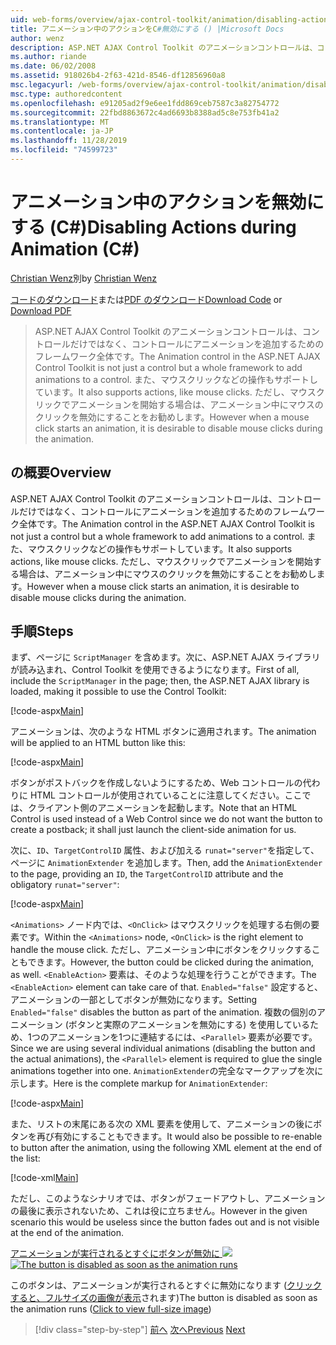 ```yaml
---
uid: web-forms/overview/ajax-control-toolkit/animation/disabling-actions-during-animation-cs
title: アニメーション中のアクションをC#無効にする () |Microsoft Docs
author: wenz
description: ASP.NET AJAX Control Toolkit のアニメーションコントロールは、コントロールだけではなく、コントロールにアニメーションを追加するためのフレームワーク全体です。 また、操作もサポートしています...
ms.author: riande
ms.date: 06/02/2008
ms.assetid: 918026b4-2f63-421d-8546-df12856960a8
msc.legacyurl: /web-forms/overview/ajax-control-toolkit/animation/disabling-actions-during-animation-cs
msc.type: authoredcontent
ms.openlocfilehash: e91205ad2f9e6ee1fdd869ceb7587c3a82754772
ms.sourcegitcommit: 22fbd8863672c4ad6693b8388ad5c8e753fb41a2
ms.translationtype: MT
ms.contentlocale: ja-JP
ms.lasthandoff: 11/28/2019
ms.locfileid: "74599723"
---
```

# <a name="disabling-actions-during-animation-c"></a><span data-ttu-id="26940-104">アニメーション中のアクションを無効にする (C#)</span><span class="sxs-lookup"><span data-stu-id="26940-104">Disabling Actions during Animation (C#)</span></span>

<span data-ttu-id="26940-105">[Christian Wenz](https://github.com/wenz)別</span><span class="sxs-lookup"><span data-stu-id="26940-105">by [Christian Wenz](https://github.com/wenz)</span></span>

<span data-ttu-id="26940-106">[コードのダウンロード](https://download.microsoft.com/download/f/9/a/f9a26acd-8df4-4484-8a18-199e4598f411/Animation7.cs.zip)または[PDF のダウンロード](https://download.microsoft.com/download/6/7/1/6718d452-ff89-4d3f-a90e-c74ec2d636a3/animation7CS.pdf)</span><span class="sxs-lookup"><span data-stu-id="26940-106">[Download Code](https://download.microsoft.com/download/f/9/a/f9a26acd-8df4-4484-8a18-199e4598f411/Animation7.cs.zip) or [Download PDF](https://download.microsoft.com/download/6/7/1/6718d452-ff89-4d3f-a90e-c74ec2d636a3/animation7CS.pdf)</span></span>

> <span data-ttu-id="26940-107">ASP.NET AJAX Control Toolkit のアニメーションコントロールは、コントロールだけではなく、コントロールにアニメーションを追加するためのフレームワーク全体です。</span><span class="sxs-lookup"><span data-stu-id="26940-107">The Animation control in the ASP.NET AJAX Control Toolkit is not just a control but a whole framework to add animations to a control.</span></span> <span data-ttu-id="26940-108">また、マウスクリックなどの操作もサポートしています。</span><span class="sxs-lookup"><span data-stu-id="26940-108">It also supports actions, like mouse clicks.</span></span> <span data-ttu-id="26940-109">ただし、マウスクリックでアニメーションを開始する場合は、アニメーション中にマウスのクリックを無効にすることをお勧めします。</span><span class="sxs-lookup"><span data-stu-id="26940-109">However when a mouse click starts an animation, it is desirable to disable mouse clicks during the animation.</span></span>

## <a name="overview"></a><span data-ttu-id="26940-110">の概要</span><span class="sxs-lookup"><span data-stu-id="26940-110">Overview</span></span>

<span data-ttu-id="26940-111">ASP.NET AJAX Control Toolkit のアニメーションコントロールは、コントロールだけではなく、コントロールにアニメーションを追加するためのフレームワーク全体です。</span><span class="sxs-lookup"><span data-stu-id="26940-111">The Animation control in the ASP.NET AJAX Control Toolkit is not just a control but a whole framework to add animations to a control.</span></span> <span data-ttu-id="26940-112">また、マウスクリックなどの操作もサポートしています。</span><span class="sxs-lookup"><span data-stu-id="26940-112">It also supports actions, like mouse clicks.</span></span> <span data-ttu-id="26940-113">ただし、マウスクリックでアニメーションを開始する場合は、アニメーション中にマウスのクリックを無効にすることをお勧めします。</span><span class="sxs-lookup"><span data-stu-id="26940-113">However when a mouse click starts an animation, it is desirable to disable mouse clicks during the animation.</span></span>

## <a name="steps"></a><span data-ttu-id="26940-114">手順</span><span class="sxs-lookup"><span data-stu-id="26940-114">Steps</span></span>

<span data-ttu-id="26940-115">まず、ページに `ScriptManager` を含めます。次に、ASP.NET AJAX ライブラリが読み込まれ、Control Toolkit を使用できるようになります。</span><span class="sxs-lookup"><span data-stu-id="26940-115">First of all, include the `ScriptManager` in the page; then, the ASP.NET AJAX library is loaded, making it possible to use the Control Toolkit:</span></span>

[!code-aspx[Main](disabling-actions-during-animation-cs/samples/sample1.aspx)]

<span data-ttu-id="26940-116">アニメーションは、次のような HTML ボタンに適用されます。</span><span class="sxs-lookup"><span data-stu-id="26940-116">The animation will be applied to an HTML button like this:</span></span>

[!code-aspx[Main](disabling-actions-during-animation-cs/samples/sample2.aspx)]

<span data-ttu-id="26940-117">ボタンがポストバックを作成しないようにするため、Web コントロールの代わりに HTML コントロールが使用されていることに注意してください。ここでは、クライアント側のアニメーションを起動します。</span><span class="sxs-lookup"><span data-stu-id="26940-117">Note that an HTML Control is used instead of a Web Control since we do not want the button to create a postback; it shall just launch the client-side animation for us.</span></span>

<span data-ttu-id="26940-118">次に、`ID`、`TargetControlID` 属性、および加える `runat="server"`を指定して、ページに `AnimationExtender` を追加します。</span><span class="sxs-lookup"><span data-stu-id="26940-118">Then, add the `AnimationExtender` to the page, providing an `ID`, the `TargetControlID` attribute and the obligatory `runat="server"`:</span></span>

[!code-aspx[Main](disabling-actions-during-animation-cs/samples/sample3.aspx)]

<span data-ttu-id="26940-119">`<Animations>` ノード内では、`<OnClick>` はマウスクリックを処理する右側の要素です。</span><span class="sxs-lookup"><span data-stu-id="26940-119">Within the `<Animations>` node, `<OnClick>` is the right element to handle the mouse click.</span></span> <span data-ttu-id="26940-120">ただし、アニメーション中にボタンをクリックすることもできます。</span><span class="sxs-lookup"><span data-stu-id="26940-120">However, the button could be clicked during the animation, as well.</span></span> <span data-ttu-id="26940-121">`<EnableAction>` 要素は、そのような処理を行うことができます。</span><span class="sxs-lookup"><span data-stu-id="26940-121">The `<EnableAction>` element can take care of that.</span></span> <span data-ttu-id="26940-122">`Enabled="false"` 設定すると、アニメーションの一部としてボタンが無効になります。</span><span class="sxs-lookup"><span data-stu-id="26940-122">Setting `Enabled="false"` disables the button as part of the animation.</span></span> <span data-ttu-id="26940-123">複数の個別のアニメーション (ボタンと実際のアニメーションを無効にする) を使用しているため、1つのアニメーションを1つに連結するには、`<Parallel>` 要素が必要です。</span><span class="sxs-lookup"><span data-stu-id="26940-123">Since we are using several individual animations (disabling the button and the actual animations), the `<Parallel>` element is required to glue the single animations together into one.</span></span> <span data-ttu-id="26940-124">`AnimationExtender`の完全なマークアップを次に示します。</span><span class="sxs-lookup"><span data-stu-id="26940-124">Here is the complete markup for `AnimationExtender`:</span></span>

[!code-aspx[Main](disabling-actions-during-animation-cs/samples/sample4.aspx)]

<span data-ttu-id="26940-125">また、リストの末尾にある次の XML 要素を使用して、アニメーションの後にボタンを再び有効にすることもできます。</span><span class="sxs-lookup"><span data-stu-id="26940-125">It would also be possible to re-enable to button after the animation, using the following XML element at the end of the list:</span></span>

[!code-xml[Main](disabling-actions-during-animation-cs/samples/sample5.xml)]

<span data-ttu-id="26940-126">ただし、このようなシナリオでは、ボタンがフェードアウトし、アニメーションの最後に表示されないため、これは役に立ちません。</span><span class="sxs-lookup"><span data-stu-id="26940-126">However in the given scenario this would be useless since the button fades out and is not visible at the end of the animation.</span></span>

<span data-ttu-id="26940-127">[アニメーションが実行されるとすぐにボタンが無効に ![](disabling-actions-during-animation-cs/_static/image2.png)](disabling-actions-during-animation-cs/_static/image1.png)</span><span class="sxs-lookup"><span data-stu-id="26940-127">[![The button is disabled as soon as the animation runs](disabling-actions-during-animation-cs/_static/image2.png)](disabling-actions-during-animation-cs/_static/image1.png)</span></span>

<span data-ttu-id="26940-128">このボタンは、アニメーションが実行されるとすぐに無効になります ([クリックすると、フルサイズの画像が表示](disabling-actions-during-animation-cs/_static/image3.png)されます)</span><span class="sxs-lookup"><span data-stu-id="26940-128">The button is disabled as soon as the animation runs ([Click to view full-size image](disabling-actions-during-animation-cs/_static/image3.png))</span></span>

> [!div class="step-by-step"]
> <span data-ttu-id="26940-129">[前へ](animating-in-response-to-user-interaction-cs.md)
> [次へ](triggering-an-animation-in-another-control-cs.md)</span><span class="sxs-lookup"><span data-stu-id="26940-129">[Previous](animating-in-response-to-user-interaction-cs.md)
[Next](triggering-an-animation-in-another-control-cs.md)</span></span>
